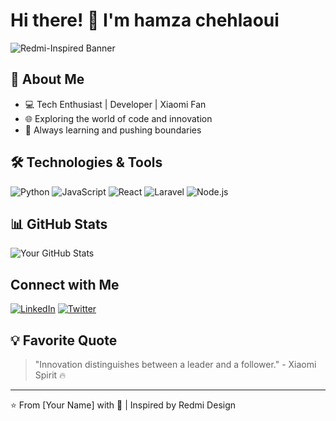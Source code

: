 # Hi there! 👋 I'm hamza chehlaoui

![Redmi-Inspired Banner](https://th.bing.com/th/id/OIP.rB_ryT3HMG-aHRk09YMAqwAAAA?w=460&h=301&rs=1&pid=ImgDetMain)

## 🚀 About Me
- 💻 Tech Enthusiast | Developer | Xiaomi Fan
- 🌐 Exploring the world of code and innovation
- 🎯 Always learning and pushing boundaries

## 🛠️ Technologies & Tools
![Python](https://img.shields.io/badge/-Python-306998?&logo=pytphphon&logoColor=white)
![JavaScript](https://img.shields.io/badge/-JavaScript-F7DF1E?&logo=javascript&logoColor=black)
![React](https://img.shields.io/badge/-React-61DAFB?&logo=react&logoColor=black)
![Laravel](https://img.shields.io/badge/-Laravel-E7466A?&logo=laravel&logoColor=white)
![Node.js](https://img.shields.io/badge/-Node.js-339933?&logo=node.js&logoColor=white)


## 📊 GitHub Stats
![Your GitHub Stats](https://github-readme-stats.vercel.app/api?username=yourusername&theme=dark&show_icons=true)

##  Connect with Me
[![LinkedIn](https://img.shields.io/badge/-LinkedIn-000?&logo=linkedin&logoColor=MIUI)](https://linkedin.com/in/yourusername)
[![Twitter](https://img.shields.io/badge/-Twitter-000?&logo=twitter&logoColor=MIUI)](https://twitter.com/yourusername)

## 💡 Favorite Quote
> "Innovation distinguishes between a leader and a follower." - Xiaomi Spirit 🔥

---

⭐ From [Your Name] with 💖 | Inspired by Redmi Design